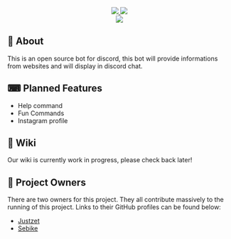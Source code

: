 <p align="center">
<a href="https://top.gg/bot/982162391318036520">
  <img src="https://top.gg/api/widget/servers/982162391318036520.svg">
</a>
<a href="https://top.gg/bot/982162391318036520">
  <img src="https://top.gg/api/widget/upvotes/982162391318036520.svg">
</a> 
 <br>
<a href="https://top.gg/bot/982162391318036520">
  <img src="https://top.gg/api/widget/owner/982162391318036520.svg">
</a>
</p>


## 👋 About
This is an open source bot for discord, this bot will provide informations from websites and will display in discord chat.

## ⌨ Planned Features
- Help command
- Fun Commands
- Instagram profile


## 📖 Wiki

Our wiki is currently work in progress, please check back later!


## 💼 Project Owners 
There are two owners for this project. They all contribute massively to the running of this project. Links to their GitHub profiles can be found below:

- [Justzet](https://github.com/JustZet) 
- [Sebike](https://github.com/6eba610ia9)
